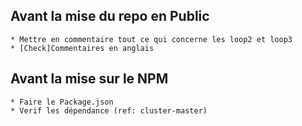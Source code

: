 Avant la mise du repo en Public
-------------------------------
    * Mettre en commentaire tout ce qui concerne les loop2 et loop3 
    * [Check]Commentaires en anglais

Avant la mise sur le NPM
------------------------
    * Faire le Package.json
    * Verif les dépendance (ref: cluster-master)
